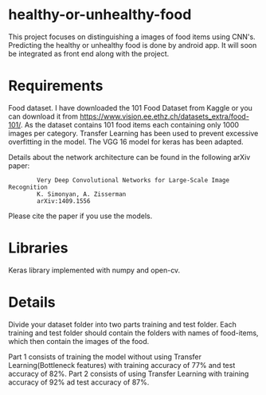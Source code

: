 
# healthy-or-unhealthy-food

This project focuses on distinguishing a images of food items using CNN's. Predicting the healthy or unhealthy food is done by android app. It will soon be integrated as front end along with the project.  

# Requirements

Food dataset. I have downloaded the 101 Food Dataset from Kaggle or you can download it from https://www.vision.ee.ethz.ch/datasets_extra/food-101/.
As the dataset contains 101 food items each containing only 1000 images per category. Transfer Learning has been used to prevent excessive overfitting in the model. The VGG 16 model for keras has been adapted. 

Details about the network architecture can be found in the following arXiv paper:
            
            Very Deep Convolutional Networks for Large-Scale Image Recognition
            K. Simonyan, A. Zisserman
            arXiv:1409.1556
            
Please cite the paper if you use the models.

# Libraries

Keras library implemented with numpy and open-cv.



# Details

Divide your dataset folder into two parts training and test folder. Each training and test folder should contain the folders with names of food-items, which then contain the images of the food.

Part 1 consists of training the model without using Transfer Learning(Bottleneck features) with training accuracy of 77% and test accuracy of 82%.
Part 2 consists of using Transfer Learning with training accuracy of 92% ad test accuracy of 87%.

